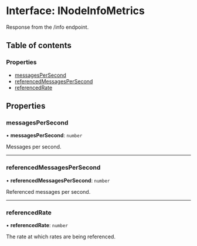 # Interface: INodeInfoMetrics

Response from the /info endpoint.

## Table of contents

### Properties

- [messagesPerSecond](INodeInfoMetrics.md#messagespersecond)
- [referencedMessagesPerSecond](INodeInfoMetrics.md#referencedmessagespersecond)
- [referencedRate](INodeInfoMetrics.md#referencedrate)

## Properties

### messagesPerSecond

• **messagesPerSecond**: `number`

Messages per second.

___

### referencedMessagesPerSecond

• **referencedMessagesPerSecond**: `number`

Referenced messages per second.

___

### referencedRate

• **referencedRate**: `number`

The rate at which rates are being referenced.
